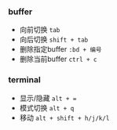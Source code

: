 ### buffer
- 向前切换 `tab`
- 向后切换 `shift + tab`
- 删除指定buffer `:bd + 编号`
- 删除当前buffer `ctrl + c`

### terminal
- 显示/隐藏 `alt + =`
- 模式切换 `alt + q`
- 移动 `alt + shift + h/j/k/l`
